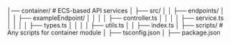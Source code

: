 │── container/ # ECS-based API services
│ ├── src/
│ │ ├── endpoints/
│ │ │ ├── exampleEndpoint/
│ │ │ │ ├── controller.ts
│ │ │ │ ├── service.ts
│ │ │ │ ├── types.ts
│ │ │ │ ├── utils.ts
│ │ ├── index.ts
│ ├── scripts/ # Any scripts for container module
│ ├── tsconfig.json
│ ├── package.json
